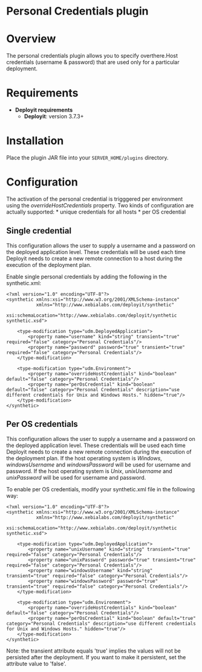# Personal Credentials plugin #

# Overview #

The personal credentials plugin allows you to specify overthere.Host credentials (username & password) that are used only for a particular deployment.

# Requirements #

* **Deployit requirements**
	* **Deployit**: version 3.7.3+

# Installation #

Place the plugin JAR file into your `SERVER_HOME/plugins` directory.

# Configuration #

The activation of the personal credential is trigggered per environment using the *overrideHostCredentials* property.
Two kinds of configuration are actually supported:
	* unique credentials for all hosts
	* per OS credential
	
## Single credential ##

This configuration allows the user to supply a username and a password on the deployed application level. These credentials will be used each time Deployit needs to create a new remote connection to a host during the execution of the deployment plan.

Enable single personal credentials by adding the following in the synthetic.xml:

```
<?xml version="1.0" encoding="UTF-8"?>
<synthetic xmlns:xsi="http://www.w3.org/2001/XMLSchema-instance"
           xmlns="http://www.xebialabs.com/deployit/synthetic"
           xsi:schemaLocation="http://www.xebialabs.com/deployit/synthetic synthetic.xsd">

    <type-modification type="udm.DeployedApplication">
        <property name="username" kind="string" transient="true" required="false" category="Personal Credentials"/>
        <property name="password" password="true" transient="true" required="false" category="Personal Credentials"/>
    </type-modification>

    <type-modification type="udm.Environment">
        <property name="overrideHostCredentials" kind="boolean" default="false" category="Personal Credentials"/>
        <property name="perOsCredential" kind="boolean" default="false" category="Personal Credentials" description="use different credentials for Unix and Windows Hosts." hidden="true"/>
    </type-modification>
</synthetic>
```

## Per OS credentials ##

This configuration allows the user to supply a username and a password on the deployed application level. These credentials will be used each time Deployit needs to create a new remote connection during the execution of the deployment plan. If the host operating system is *Windows*, _windowsUsername_ and _windowsPassword_ will be used for username and password.
If the host operating system is *Unix*, _unixUsername_ and _unixPassword_ will be used for username and password.

To enable per OS credentials, modify your synthetic.xml file in the following way:

```
<?xml version="1.0" encoding="UTF-8"?>
<synthetic xmlns:xsi="http://www.w3.org/2001/XMLSchema-instance"
           xmlns="http://www.xebialabs.com/deployit/synthetic"
           xsi:schemaLocation="http://www.xebialabs.com/deployit/synthetic synthetic.xsd">

    <type-modification type="udm.DeployedApplication">
        <property name="unixUsername" kind="string" transient="true" required="false" category="Personal Credentials"/>
        <property name="unixPassword" password="true" transient="true" required="false" category="Personal Credentials"/>
        <property name="windowsUsername" kind="string" transient="true" required="false" category="Personal Credentials"/>
        <property name="windowsPassword" password="true" transient="true" required="false" category="Personal Credentials"/>
    </type-modification>

    <type-modification type="udm.Environment">
        <property name="overrideHostCredentials" kind="boolean" default="false" category="Personal Credentials"/>
        <property name="perOsCredential" kind="boolean" default="true" category="Personal Credentials" description="use different credentials for Unix and Windows Hosts." hidden="true"/>
    </type-modification>
</synthetic>
```

Note: the transient attribute equals 'true' implies the values will not be persisted after the deployment. If you want to make it persistent, set the attribute value to 'false'.

